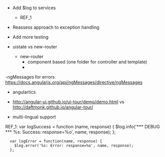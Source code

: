 - Add $log to services
	- REF_1
- Reassess approach to exception handling
- Add more testing

- uistate vs new-router
	- new-router
		- component based (one folder for controller and template)
		- 

-ngMessages for errors https://docs.angularjs.org/api/ngMessages/directive/ngMessages

- angulartics

- http://angular-ui.github.io/ui-tour/demo/demo.html vs http://daftmonk.github.io/angular-tour/

- multi-lingual support


REF_1:
	var logSuccess = function (name, response) {
	    $log.info('*** DEBUG *** %s: Success: response=%o', name, response);
	  };
	
	  var logError = function(name, response) {
	    $log.error('%s: Error: response=%o', name, response);
	  };